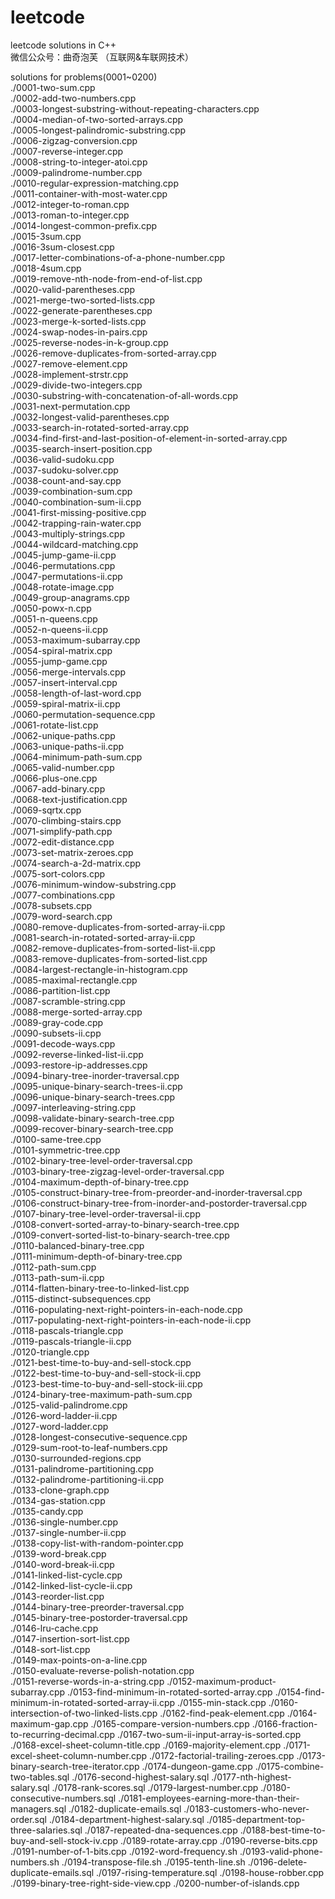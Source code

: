 # leetcode
leetcode solutions in C++  
微信公众号：曲奇泡芙 （互联网&车联网技术）  

solutions for problems(0001~0200)  
./0001-two-sum.cpp  
./0002-add-two-numbers.cpp  
./0003-longest-substring-without-repeating-characters.cpp  
./0004-median-of-two-sorted-arrays.cpp  
./0005-longest-palindromic-substring.cpp  
./0006-zigzag-conversion.cpp  
./0007-reverse-integer.cpp  
./0008-string-to-integer-atoi.cpp  
./0009-palindrome-number.cpp  
./0010-regular-expression-matching.cpp  
./0011-container-with-most-water.cpp  
./0012-integer-to-roman.cpp  
./0013-roman-to-integer.cpp  
./0014-longest-common-prefix.cpp  
./0015-3sum.cpp  
./0016-3sum-closest.cpp  
./0017-letter-combinations-of-a-phone-number.cpp  
./0018-4sum.cpp  
./0019-remove-nth-node-from-end-of-list.cpp  
./0020-valid-parentheses.cpp  
./0021-merge-two-sorted-lists.cpp  
./0022-generate-parentheses.cpp  
./0023-merge-k-sorted-lists.cpp  
./0024-swap-nodes-in-pairs.cpp  
./0025-reverse-nodes-in-k-group.cpp  
./0026-remove-duplicates-from-sorted-array.cpp  
./0027-remove-element.cpp  
./0028-implement-strstr.cpp  
./0029-divide-two-integers.cpp  
./0030-substring-with-concatenation-of-all-words.cpp  
./0031-next-permutation.cpp  
./0032-longest-valid-parentheses.cpp  
./0033-search-in-rotated-sorted-array.cpp  
./0034-find-first-and-last-position-of-element-in-sorted-array.cpp  
./0035-search-insert-position.cpp  
./0036-valid-sudoku.cpp  
./0037-sudoku-solver.cpp  
./0038-count-and-say.cpp  
./0039-combination-sum.cpp  
./0040-combination-sum-ii.cpp  
./0041-first-missing-positive.cpp  
./0042-trapping-rain-water.cpp  
./0043-multiply-strings.cpp  
./0044-wildcard-matching.cpp  
./0045-jump-game-ii.cpp  
./0046-permutations.cpp  
./0047-permutations-ii.cpp  
./0048-rotate-image.cpp  
./0049-group-anagrams.cpp  
./0050-powx-n.cpp  
./0051-n-queens.cpp  
./0052-n-queens-ii.cpp  
./0053-maximum-subarray.cpp  
./0054-spiral-matrix.cpp  
./0055-jump-game.cpp  
./0056-merge-intervals.cpp  
./0057-insert-interval.cpp  
./0058-length-of-last-word.cpp  
./0059-spiral-matrix-ii.cpp  
./0060-permutation-sequence.cpp  
./0061-rotate-list.cpp  
./0062-unique-paths.cpp  
./0063-unique-paths-ii.cpp  
./0064-minimum-path-sum.cpp  
./0065-valid-number.cpp  
./0066-plus-one.cpp  
./0067-add-binary.cpp  
./0068-text-justification.cpp  
./0069-sqrtx.cpp  
./0070-climbing-stairs.cpp  
./0071-simplify-path.cpp  
./0072-edit-distance.cpp  
./0073-set-matrix-zeroes.cpp  
./0074-search-a-2d-matrix.cpp  
./0075-sort-colors.cpp  
./0076-minimum-window-substring.cpp  
./0077-combinations.cpp  
./0078-subsets.cpp  
./0079-word-search.cpp  
./0080-remove-duplicates-from-sorted-array-ii.cpp  
./0081-search-in-rotated-sorted-array-ii.cpp  
./0082-remove-duplicates-from-sorted-list-ii.cpp  
./0083-remove-duplicates-from-sorted-list.cpp  
./0084-largest-rectangle-in-histogram.cpp  
./0085-maximal-rectangle.cpp  
./0086-partition-list.cpp  
./0087-scramble-string.cpp  
./0088-merge-sorted-array.cpp  
./0089-gray-code.cpp  
./0090-subsets-ii.cpp  
./0091-decode-ways.cpp  
./0092-reverse-linked-list-ii.cpp  
./0093-restore-ip-addresses.cpp  
./0094-binary-tree-inorder-traversal.cpp  
./0095-unique-binary-search-trees-ii.cpp  
./0096-unique-binary-search-trees.cpp  
./0097-interleaving-string.cpp  
./0098-validate-binary-search-tree.cpp  
./0099-recover-binary-search-tree.cpp  
./0100-same-tree.cpp  
./0101-symmetric-tree.cpp  
./0102-binary-tree-level-order-traversal.cpp  
./0103-binary-tree-zigzag-level-order-traversal.cpp  
./0104-maximum-depth-of-binary-tree.cpp  
./0105-construct-binary-tree-from-preorder-and-inorder-traversal.cpp  
./0106-construct-binary-tree-from-inorder-and-postorder-traversal.cpp  
./0107-binary-tree-level-order-traversal-ii.cpp  
./0108-convert-sorted-array-to-binary-search-tree.cpp  
./0109-convert-sorted-list-to-binary-search-tree.cpp  
./0110-balanced-binary-tree.cpp  
./0111-minimum-depth-of-binary-tree.cpp  
./0112-path-sum.cpp  
./0113-path-sum-ii.cpp  
./0114-flatten-binary-tree-to-linked-list.cpp  
./0115-distinct-subsequences.cpp  
./0116-populating-next-right-pointers-in-each-node.cpp  
./0117-populating-next-right-pointers-in-each-node-ii.cpp  
./0118-pascals-triangle.cpp  
./0119-pascals-triangle-ii.cpp  
./0120-triangle.cpp  
./0121-best-time-to-buy-and-sell-stock.cpp  
./0122-best-time-to-buy-and-sell-stock-ii.cpp  
./0123-best-time-to-buy-and-sell-stock-iii.cpp  
./0124-binary-tree-maximum-path-sum.cpp  
./0125-valid-palindrome.cpp  
./0126-word-ladder-ii.cpp  
./0127-word-ladder.cpp  
./0128-longest-consecutive-sequence.cpp  
./0129-sum-root-to-leaf-numbers.cpp  
./0130-surrounded-regions.cpp  
./0131-palindrome-partitioning.cpp  
./0132-palindrome-partitioning-ii.cpp  
./0133-clone-graph.cpp  
./0134-gas-station.cpp  
./0135-candy.cpp  
./0136-single-number.cpp  
./0137-single-number-ii.cpp  
./0138-copy-list-with-random-pointer.cpp  
./0139-word-break.cpp  
./0140-word-break-ii.cpp  
./0141-linked-list-cycle.cpp  
./0142-linked-list-cycle-ii.cpp  
./0143-reorder-list.cpp  
./0144-binary-tree-preorder-traversal.cpp  
./0145-binary-tree-postorder-traversal.cpp  
./0146-lru-cache.cpp  
./0147-insertion-sort-list.cpp  
./0148-sort-list.cpp  
./0149-max-points-on-a-line.cpp  
./0150-evaluate-reverse-polish-notation.cpp  
./0151-reverse-words-in-a-string.cpp
./0152-maximum-product-subarray.cpp
./0153-find-minimum-in-rotated-sorted-array.cpp
./0154-find-minimum-in-rotated-sorted-array-ii.cpp
./0155-min-stack.cpp
./0160-intersection-of-two-linked-lists.cpp
./0162-find-peak-element.cpp
./0164-maximum-gap.cpp
./0165-compare-version-numbers.cpp
./0166-fraction-to-recurring-decimal.cpp
./0167-two-sum-ii-input-array-is-sorted.cpp
./0168-excel-sheet-column-title.cpp
./0169-majority-element.cpp
./0171-excel-sheet-column-number.cpp
./0172-factorial-trailing-zeroes.cpp
./0173-binary-search-tree-iterator.cpp
./0174-dungeon-game.cpp
./0175-combine-two-tables.sql
./0176-second-highest-salary.sql
./0177-nth-highest-salary.sql
./0178-rank-scores.sql
./0179-largest-number.cpp
./0180-consecutive-numbers.sql
./0181-employees-earning-more-than-their-managers.sql
./0182-duplicate-emails.sql
./0183-customers-who-never-order.sql
./0184-department-highest-salary.sql
./0185-department-top-three-salaries.sql
./0187-repeated-dna-sequences.cpp
./0188-best-time-to-buy-and-sell-stock-iv.cpp
./0189-rotate-array.cpp
./0190-reverse-bits.cpp
./0191-number-of-1-bits.cpp
./0192-word-frequency.sh
./0193-valid-phone-numbers.sh
./0194-transpose-file.sh
./0195-tenth-line.sh
./0196-delete-duplicate-emails.sql
./0197-rising-temperature.sql
./0198-house-robber.cpp
./0199-binary-tree-right-side-view.cpp
./0200-number-of-islands.cpp

